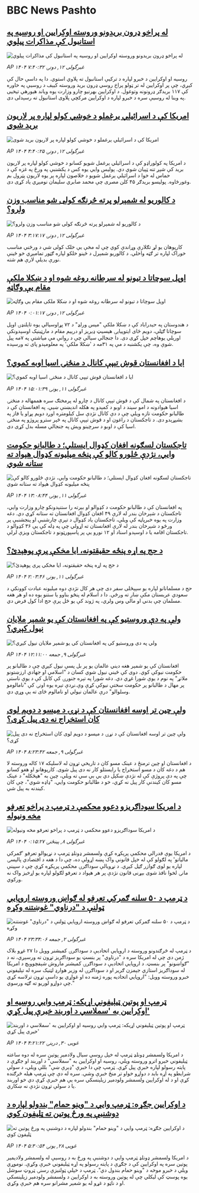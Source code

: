 # BBC News Pashto## [له پراخو ډرون بریدونو وروسته اوکرایین او روسیه په استانبول کې مذاکرات پیلوي](https://www.bbc.com/pashto/articles/cp8yrk2vv31o?at_campaign=githubrss)![له پراخو ډرون بریدونو وروسته اوکرایین او روسیه په استانبول کې مذاکرات پیلوي](https://ichef.bbci.co.uk/ace/standard/240/cpsprodpb/a3a5/live/d23fd400-3f74-11f0-835b-310c7b938e84.png)_AP ۱۴۰۴ غبرگولی ۱۲, دونۍ ۷:۴۰:۳۲_روسیه او اوکرایین د خبرو لپاره د ترکیې استانبول ته پلاوي استوي. دا په داسې حال کې کېږي، چې پر اوکرایین له تر ټولو پراخ روسي ډرون برید وروسته کیېف د روسیې په خاوره کې ۱۱۷ بریدګر ډرونونه وتوغول.
د اوکرایین بهرنیو چارو وزارت یوه ویاند هیورهي تیخیی په وینا له روسیې سره د خبرو لپاره د اوکرایین مرکچي پلاوی استانبول ته رسېدلی دی.## [امریکا کې د اسرائيلي يرغملو د خوشي کولو لپاره پر لاريون بريد شوی](https://www.bbc.com/pashto/articles/cjrnqq3x494o?at_campaign=githubrss)![امریکا کې د اسرائيلي يرغملو د خوشي کولو لپاره پر لاريون بريد شوی](https://ichef.bbci.co.uk/ace/standard/240/cpsprodpb/7cfc/live/41e2a0e0-3f6a-11f0-bace-e1270fc31f5e.png)_AP ۱۴۰۴ غبرگولی ۱۲, دونۍ ۴:۴۰:۲۵_د امریکا په کولوراډو کې د اسرائیلي يرغمل شويو کسانو د خوشي کولو لپاره پر لاريون برید کې شپږ تنه ټپيان شوي دي. پوليس وايي يوه کس د يکشنبې په ورځ  په غزه کې د حماس له خوا د اسرائيلي يرغمل شويو د خلاصون لپاره پر يوه لاريون پټرول بم وغورځاوه. پوليسو بريدګر ۴۵ کلن مصری چې محمد صابري سليمان نومېږي ياد کړی دی.## [د کالوريو له شمېرلو پرته څرنګه کولی شو مناسب وزن ولرو؟](https://www.bbc.com/pashto/articles/ckgrznrdy79o?at_campaign=githubrss)![د کالوريو له شمېرلو پرته څرنګه کولی شو مناسب وزن ولرو؟](https://ichef.bbci.co.uk/ace/standard/240/cpsprodpb/c44e/live/377171f0-3f5f-11f0-835b-310c7b938e84.jpg)_AP ۱۴۰۴ غبرگولی ۱۲, دونۍ ۳:۱۷:۱۷_کارپوهان يو لړ تګلارې وړاندې کوي چې له مخې يې خلک کولی شي د ورځني مناسب خوراک لپاره تر ګټه واخلي. د کالوريو شمېرل د ځينو خلکو لپاره ګټور تمامېږي خو ځينې نورې بديلې لارې هم شته.## [اوپل سوچاتا د تیونو له سرطانه روغه شوه او د ښکلا ملکې مقام یې وګاټه ](https://www.bbc.com/pashto/articles/cz70g0y178yo?at_campaign=githubrss)![اوپل سوچاتا د تیونو له سرطانه روغه شوه او د ښکلا ملکې مقام یې وګاټه ](https://ichef.bbci.co.uk/ace/standard/240/cpsprodpb/97e0/live/86f87970-3f06-11f0-8acc-376867527657.jpg)_AP ۱۴۰۴ غبرگولی ۱۲, دونۍ ۰:۰۱:۱۷_د هندوستان په حیدراباد کې د ښکلا ملکې "میس ورلډ" د ۷۲ پړاوسیالي یوه تایلنډۍ اوپل سوچاتا ګټلې، دویم ځای ایتوپیايۍ هیسیټ ډیریز او درېیم مقام د مارټینیک اوسېدونکې اوریلي یوهاچم خپل کړی دی. 
دا جنجالي سیالي چې د روانې مې میاشتې په ۷مه پیل شوې وه، چې یکشنبه د مې په ۳۱مه د 'ښکلا ملکې' په معلومېدو پای ته ورسېده.## [ایا د افغانستان قوش تېپې کانال د منځنۍ اسیا اوبه کموي؟](https://www.bbc.com/pashto/articles/c17rzd5jr4ko?at_campaign=githubrss)![ایا د افغانستان قوش تېپې کانال د منځنۍ اسیا اوبه کموي؟](https://ichef.bbci.co.uk/ace/standard/240/cpsprodpb/e0e2/live/1fe86c70-3ef9-11f0-835b-310c7b938e84.jpg)_AP ۱۴۰۴ غبرگولی ۱۱, يونۍ ۱۵:۰۱:۳۹_د افغانستان په شمال کې د قوش تېپې کانال د چارو له پرمختګ سره هممهاله د منځنۍ اسیا هېوادونه د امو سیند د اوبو د کمېدو په هکله اندېښنې ښيي.
په افغانستان کې د طالبانو حکومت تازه ویلي چې د دې کانال نژدې سل کیلومتره اوږد دویم پړاو یا فاز په بشپړېدو دی.
د تاجکستان د راغون او د قوش تېپې کانال په څېر سترو پروژو په منځنۍ اسیا کې د اوبو د سرچینو وېش په جنجالي مسله بدل کړی دی.## [تاجکستان لسګونه افغان کډوال ایستلي؛ د طالبانو حکومت وايي، نژدې څلورو کالو کې پنځه میلیونه کډوال هېواد ته ستانه شوي](https://www.bbc.com/pashto/articles/c04e3nxxv6po?at_campaign=githubrss)![تاجکستان لسګونه افغان کډوال ایستلي؛ د طالبانو حکومت وايي، نژدې څلورو کالو کې پنځه میلیونه کډوال هېواد ته ستانه شوي](https://ichef.bbci.co.uk/ace/standard/240/cpsprodpb/899e/live/43007c20-3eea-11f0-bace-e1270fc31f5e.jpg)_AP ۱۴۰۴ غبرگولی ۱۱, يونۍ ۱۳:۰۸:۴۴_په افغانستان کې د طالبانو حکومت د کډوالو او بېرته را ستنېدونکو چارو وزارت وايي، تاجکستان د شېرخان بندر له لارې ۴۹ افغان کډوال افغانستان ته ستانه کړي دي.
دغه وزارت په یوه خبرپاڼه کې ویلي، تاجکستان یاد کډوال د تېرې چارشنبې او پنجشنبې پر ورځو د شېرخان بندر له لارې افغانستان ته اړولي چې په ډله کې یې ۳۶ کډوالو د تاجکستان اقامه یا د اوسېدو اسناد او ۱۲ نورو یې پر پاسپورټونو د تاجکستان ویزې لرلې.## [د حج په اړه پنځه حقیقتونه، ایا مخکې پرې پوهېدئ؟](https://www.bbc.com/pashto/articles/c04ev24ry0qo?at_campaign=githubrss)![د حج په اړه پنځه حقیقتونه، ایا مخکې پرې پوهېدئ؟](https://ichef.bbci.co.uk/ace/standard/240/cpsprodpb/21ac/live/4fd0f630-3ce4-11f0-aa24-d1c64c46ace6.jpg)_AP ۱۴۰۴ غبرگولی ۱۱, يونۍ ۲:۰۳:۴۶_حج د مسلمانانو لپاره یو سپېڅلی سفر دی چې هر کال نژدې دوه میلیونه عبادت کوونکي د سعودي عربستان مکې ښار ته ورځي. دا د اسلام له پنځو بناوو یا ستنو یوه ده او هر هغه مسلمان چې بدني او مالي وس ولري، په ژوند کې یو ځل پرې حج ادا کول فرض دي.## [ولې په دې وروستیو کې په افغانستان کې یو شمېر ملایان نیول کېږي؟](https://www.bbc.com/pashto/articles/c3v5ng65r00o?at_campaign=githubrss)![ولې په دې وروستیو کې په افغانستان کې یو شمېر ملایان نیول کېږي؟](https://ichef.bbci.co.uk/ace/standard/240/cpsprodpb/21c8/live/10172000-3bd1-11f0-8283-4734317e1fd0.jpg)_AP ۱۴۰۴ غبرگولی ۹, جمعه ۱۲:۱۱:۰۰_افغانستان کې یو شمېر هغه دیني عالمان یو پر بل پسې نیول کېږي چې د طالبانو پر حکومت نیوکې کوي. دوی کې ځیني نیول شوي کسان د "اسلامي او جهادي ارزښتونو ملاتړ" په نوم د یوې شورا غړي دي. دغه شورا په تېره جنورۍ کې کابل کې د یوې ناستې پر مهال د طالبانو پر حکومت سختې نیوکې کړې وې.نږدې تېره یوه اونۍ کې "نامالومو وسلوالو" درې عالمان نیولي او نامالوم ځای ته یې وړي دي.## [ولې چین تر اوسه افغانستان کې د نړۍ د میسو د دویم لوی کان استخراج نه دی پیل کړی؟](https://www.bbc.com/pashto/articles/c0eqq3yzwe1o?at_campaign=githubrss)![ولې چین تر اوسه افغانستان کې د نړۍ د میسو د دویم لوی کان استخراج نه دی پیل کړی؟](https://ichef.bbci.co.uk/ace/standard/240/cpsprodpb/609f/live/de43af10-3d49-11f0-b6e6-4ddb91039da1.jpg)_AP ۱۴۰۴ غبرگولی ۹, جمعه ۸:۲۳:۴۲_د افغانستان او چین ترمنځ د عینک مسو کان د تاریخي تړون له لاسلیکه ۱۷ کاله وروسته لا هم د دغه کان د مسو استخراج يا رايستلو کار نه دی پیل شوی.
کارپوهانو او هغو کسانو چې په دې پروژې کې له نژدې ښکېل دي بي بي سي ته ویلي، چین به "هېڅکله" د عینک مسو کان کیندنې کار پیل نه کړي، خو د طالبانو حکومت وايي، "ډاډه شوي"، چې کان کیندنه به پیل شي.## [د امریکا سوداګریزو دعوو محکمې د ټرمپ د پراخو تعرفو مخه ونیوله](https://www.bbc.com/pashto/articles/cgr51we75vyo?at_campaign=githubrss)![د امریکا سوداګریزو دعوو محکمې د ټرمپ د پراخو تعرفو مخه ونیوله](https://ichef.bbci.co.uk/ace/standard/240/cpsprodpb/c965/live/ee7d42e0-3c42-11f0-aa24-d1c64c46ace6.jpg)_AP ۱۴۰۴ غبرگولی ۸, پينځنۍ ۰:۱۵:۲۷_د امریکا یوې فدرالي محکمې پرېکړه کړې ولسمشر ډونلډ ټرمپ د نړیوالو تعرفو 'ګمرکي مالیاتو' په لګولو کې له خپل قانوني واک پښه اړولې ده، چې دا د هغه د اقتصادي‌ پالیسۍ لپاره یو لوی ګوازر ګڼل کېږي.
د نړویالې سوداګرۍ محکمې پرېکړه کړې چې د سپینې مانۍ لخوا نافذ شوی بېړنی قانون نژدې پر هر هېواد د تعرفو لګولو لپاره یو اړخیز واک نه ورکوي.## [د ټرمپ د ۵۰ سلنه ګمرکي تعرفو له ګواښ وروسته اروپايي ټولنې د "درناوي" غوښتنه وکړه](https://www.bbc.com/pashto/articles/cx2x903rgnvo?at_campaign=githubrss)![د ټرمپ د ۵۰ سلنه ګمرکي تعرفو له ګواښ وروسته اروپايي ټولنې د "درناوي" غوښتنه وکړه](https://ichef.bbci.co.uk/ace/standard/240/cpsprodpb/638f/live/ddfea6e0-3853-11f0-8947-7d6241f9fce9.jpg)_AP ۱۴۰۴ غبرگولی ۲, جمعه ۲۳:۳۴:۰۶_د ټرمپ له څرګندونو وروسته د اروپايي اتحادیې د سوداګرۍ کمیشنر وویل دا ۲۷ غړو بلاک ژمن دی چې له امریکا سره د "درناوي" پر بنسټ یو سوداګریز تړون ته ورسېږي، نه د "ګواښونو" پر بنسټ.
د اروپايي اتحادیې د سوداګرۍ کمیشنر ماروش شېفچووېچ د امریکا له سوداګریز استازي جېمزن ګریر او د سوداګرۍ له وزیر هوارډ لټنیک سره له تېلیفوني خبرو وروسته وویل:
"اروپایي اتحادیه پوره ژمنه ده او غواړي یو داسې تړون ترلاسه کړي چې دواړو لوریو ته ګټه ورسوي."## [ټرمپ او پوتین ټیلیفوني اړیکه: ټرمپ وايي روسیه او اوکرایین به 'سملاسي د اوربند خبرې پیل کړي'](https://www.bbc.com/pashto/articles/cm2yynzyk54o?at_campaign=githubrss)![ټرمپ او پوتین ټیلیفوني اړیکه: ټرمپ وايي روسیه او اوکرایین به 'سملاسي د اوربند خبرې پیل کړي'](https://ichef.bbci.co.uk/ace/standard/240/cpsprodpb/20f6/live/64921410-3531-11f0-8947-7d6241f9fce9.jpg)_AP ۱۴۰۴ غویی ۳۰, درېنۍ ۴:۲۱:۲۲_د امریکا ولسمشر ډونلډ ټرمپ له خپل روسي سيال ولادمير پوتين سره له دوه ساعته ټيليفوني خبرو اترو وروسته ويلي، روسيه او اوکرايين به "سملاسي" د اوربند او جګړې د پايته رسولو لپاره خبرې پيل کړې. ټرمپ چې دا خبرې "ډېرې ښې" بللې ويلي، د سولې شرايطو په اړه بايد د دواړو خواو تر منځ خبرې وشي. سره له دې چې ټرمپ هيله څرګنده کړې او د له اوکرايين ولسمشر ولودمير زېلېنسکي سره يې هم خبرې کړې دي خو اوربند يا د سولې تړون نژدې نه ښکاري.## [د اوکرايين جګړه: ټرمپ وايي د "وینو حمام" بندولو لپاره د دوشنبې په ورځ پوتین ته ټليفون کوي](https://www.bbc.com/pashto/articles/cy5en6np2z2o?at_campaign=githubrss)![د اوکرايين جګړه: ټرمپ وايي د "وینو حمام" بندولو لپاره د دوشنبې په ورځ پوتین ته ټليفون کوي](https://ichef.bbci.co.uk/ace/standard/240/cpsprodpb/589d/live/c8920360-33a8-11f0-8519-3b5a01ebe413.jpg)_AP ۱۴۰۴ غویی ۲۸, يونۍ ۵:۳۰:۵۴_د امریکا ولسمشر ډونلډ ټرمپ وايي د دوشنبې په ورځ به د روسيې له ولسمشر ولاديمير پوتین سره په اوکرايين کې د جګړې د پايته رسولو په اړه ټيليفوني خبرې وکړې. نوموړي ويلي د خبرو موخه د "وينو حمام بندول دي". ټرمپ د خپلې ټولنيزې رسنۍ ټروټ سوشل يوه پوسټ کې ليکلي چې له پوتین وروسته به د اوکرايین د ولسمشر ولودمير زېلېنسکي او د ناټو د غړو له يو شمېر مشرانو سره هم خبرې وکړي.